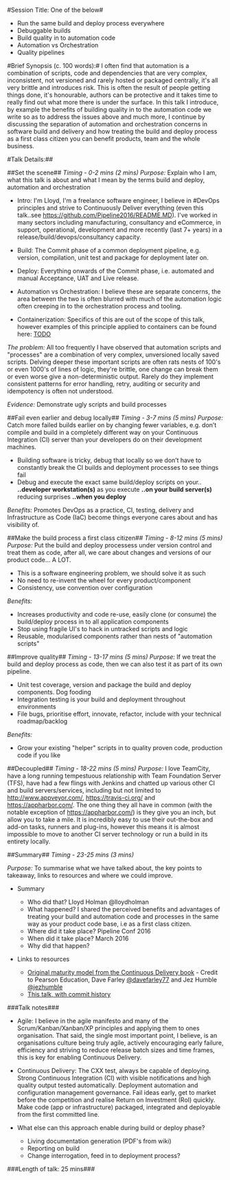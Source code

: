#Session Title: One of the below#
* Run the same build and deploy process everywhere
* Debuggable builds
* Build quality in to automation code
* Automation vs Orchestration 
* Quality pipelines

#Brief Synopsis (c. 100 words):#
I often find that automation is a combination of scripts, code and dependencies that are very complex, inconsistent, not versioned and rarely hosted or packaged centrally, it's all very brittle and introduces risk. This is often the result of people getting things done, it's honourable, authors can be protective and it takes time to really find out what more there is under the surface. 
In this talk I introduce, by example the benefits of building quality in to the automation code we write so as to address the issues above and much more, I continue by discussing the separation of automation and orchestration concerns in software build and delivery and how treating the build and deploy process as a first class citizen you can benefit products, team and the whole business.


#Talk Details:##

##Set the scene##
*Timing - 0-2 mins (2 mins)*
*Purpose:* Explain who I am, what this talk is about and what I mean by the terms build and deploy, automation and orchestration

* Intro: I'm Lloyd, I'm a freelance software engineer, I believe in #DevOps principles and strive to Continuously Deliver everything (even this talk..see https://github.com/Pipeline2016/README.MD). I've worked in many sectors including manufacturing, consultancy and eCommerce, in support, operational, development and more recently (last 7+ years) in a release/build/devops/consultancy capacity. 

* Build: The Commit phase of a common deployment pipeline, e.g. version, compilation, unit test and package for deployment later on.
* Deploy: Everything onwards of the Commit phase, i.e. automated and manual Acceptance, UAT and Live release.
* Automation vs Orchestration: I believe these are separate concerns, the area between the two is often blurred with much of the automation logic often creeping in to the orchestration process and tooling.
* Containerization: Specifics of this are out of the scope of this talk, however examples of this principle applied to containers can be found here: [TODO]() 

*The problem:* All too frequently I have observed that automation scripts and "processes" are a combination of very complex, unversioned locally saved scripts. Delving deeper these important scripts are often rats nests of 100's or even 1000's of lines of logic, they're brittle, one change can break them or even worse give a non-deterministic output. Rarely do they implement consistent patterns for error handling, retry, auditing or security and idempotency is often not understood.

*Evidence:* Demonstrate ugly scripts and build processes

##Fail even earlier and debug locally##
*Timing - 3-7 mins (5 mins)*
*Purpose:* Catch more failed builds earlier on by changing fewer variables, e.g. don’t compile and build in a completely different way on your Continuous Integration (CI) server than your developers do on their development machines.

* Building software is tricky, debug that locally so we don’t have to constantly break the CI builds and deployment processes to see things fail
* Debug and execute the exact same build/deploy scripts on your.. **..developer workstation(s)** as you execute **..on your build server(s)** reducing surprises **..when you deploy**

*Benefits:* Promotes DevOps as a practice, CI, testing, delivery and Infrastructure as Code (IaC) become things everyone cares about and has visibility of.
   
##Make the build process a first class citizen##
*Timing - 8-12 mins (5 mins)*
*Purpose:* Put the build and deploy processess under version control and treat them as code, after all, we care about changes and versions of our product code… A LOT. 

* This is a software engineering problem, we should solve it as such
* No need to re-invent the wheel for every product/component
* Consistency, use convention over configuration

*Benefits:* 
* Increases productivity and code re-use, easily clone (or consume) the build/deploy process in to all application components 
* Stop using fragile UI's to hack in untracked scripts and logic
* Reusable, modularised components rather than nests of "automation scripts" 

##Improve quality##
*Timing - 13-17 mins (5 mins)*
*Purpose:* If we treat the build and deploy process as code, then we can also test it as part of its own pipeline.

* Unit test coverage, version and package the build and deploy components. Dog fooding
* Integration testing is your build and deployment throughout environments
* File bugs, prioritise effort, innovate, refactor, include with your technical roadmap/backlog

*Benefits:* 
* Grow your existing "helper" scripts in to quality proven code, production code if you like

##Decoupled##
*Timing - 18-22 mins (5 mins)*
*Purpose:* I love TeamCity, have a long running tempestuous relationship with Team Foundation Server (TFS), have had a few flings with Jenkins  and chatted up various other CI and build servers/services, including but not limited to http://www.appveyor.com/, https://travis-ci.org/ and https://appharbor.com/. The one thing they all have in common (with the notable exception of https://appharbor.com/) is they give you an inch, but allow you to take a mile. It is incredibly easy to use their out-the-box and add-on tasks, runners and plug-ins, however this means it is almost impossible to move to another CI server technology or run a build in its entirety locally.

##Summary##
*Timing - 23-25 mins (3 mins)*

*Purpose:* To summarise what we have talked about, the key points to takeaway, links to resources and where we could improve.

* Summary
	* Who did that? 
		Lloyd Holman @lloydholman
	* What happened? 
		I shared the perceived benefits and advantages of treating your build and automation code and processes in the same way as your product code base, i.e as a first class citizen. 
	* Where did it take place?
		Pipeline Conf 2016
	* When did it take place?
		March 2016
	* Why did that happen?

* Links to resources
  * [Original maturity model from the Continuous Delivery book]() - Credit to Pearson Education, Dave Farley [@davefarley77](https://twitter.com/davefarley77) and Jez Humble [@jezhumble](https://twitter.com/jezhumble) 
  * [This talk, with commit history](https://github.com/lholman/Pipeline2016/blob/master/README.MD)
  
###Talk notes###
* Agile: I believe in the agile manifesto and many of the Scrum/Kanban/Xanban/XP principles and applying them to ones organisation. That said, the single most important point, I believe, is an organisations culture being truly agile, actively encouraging early failure, efficiency and striving to reduce release batch sizes and time frames, this is key for enabling Continuous Delivery. 

* Continuous Delivery:  The CXX test, always be capable of deploying. Strong Continuous Integration (CI) with visible notifications and high quality output tested automatically. Deployment automation and configuration management governance. Fail ideas early, get to market before the competition and realise Return on Investment (RoI) quickly. Make code (app or infrastructure) packaged, integrated and deployable from the first committed line.

* What else can this approach enable during build or deploy phase?
	* Living documentation generation (PDF's from wiki)
	* Reporting on build
	* Change interrogation, feed in to deployment process?
	
###Length of talk: 25 mins###
